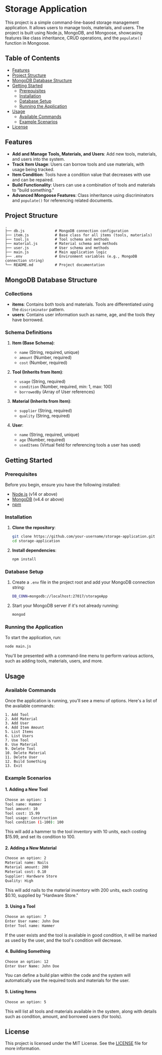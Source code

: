 # Storage Application

This project is a simple command-line-based storage management application. It allows users to manage tools, materials, and users. The project is built using Node.js, MongoDB, and Mongoose, showcasing features like class inheritance, CRUD operations, and the `populate()` function in Mongoose.

## Table of Contents

- [Features](#features)
- [Project Structure](#project-structure)
- [MongoDB Database Structure](#mongodb-database-structure)
- [Getting Started](#getting-started)
  - [Prerequisites](#prerequisites)
  - [Installation](#installation)
  - [Database Setup](#database-setup)
  - [Running the Application](#running-the-application)
- [Usage](#usage)
  - [Available Commands](#available-commands)
  - [Example Scenarios](#example-scenarios)
- [License](#license)

## Features

- **Add and Manage Tools, Materials, and Users**: Add new tools, materials, and users into the system.
- **Track Item Usage**: Users can borrow tools and use materials, with usage being tracked.
- **Item Condition**: Tools have a condition value that decreases with use and can be repaired.
- **Build Functionality**: Users can use a combination of tools and materials to "build something."
- **Advanced Mongoose Features**: Class inheritance using discriminators and `populate()` for referencing related documents.

## Project Structure

```
.
├── db.js              # MongoDB connection configuration
├── item.js            # Base class for all items (tools, materials)
├── tool.js            # Tool schema and methods
├── material.js        # Material schema and methods
├── user.js            # User schema and methods
├── main.js            # Main application logic
├── .env               # Environment variables (e.g., MongoDB connection string)
└── README.md          # Project documentation
```

## MongoDB Database Structure

### Collections

- **items**: Contains both tools and materials. Tools are differentiated using the `discriminator` pattern.
- **users**: Contains user information such as name, age, and the tools they have borrowed.

### Schema Definitions

1. **Item (Base Schema)**:
   - `name` (String, required, unique)
   - `amount` (Number, required)
   - `cost` (Number, required)

2. **Tool (Inherits from Item)**:
   - `usage` (String, required)
   - `condition` (Number, required, min: 1, max: 100)
   - `borrowedBy` (Array of User references)

3. **Material (Inherits from Item)**:
   - `supplier` (String, required)
   - `quality` (String, required)

4. **User**:
   - `name` (String, required, unique)
   - `age` (Number, required)
   - `usedItems` (Virtual field for referencing tools a user has used)

## Getting Started

### Prerequisites

Before you begin, ensure you have the following installed:

- [Node.js](https://nodejs.org/) (v14 or above)
- [MongoDB](https://www.mongodb.com/) (v4.4 or above)
- [npm](https://www.npmjs.com/)

### Installation

1. **Clone the repository**:
   ```bash
   git clone https://github.com/your-username/storage-application.git
   cd storage-application
   ```

2. **Install dependencies**:
   ```bash
   npm install
   ```

### Database Setup

1. Create a `.env` file in the project root and add your MongoDB connection string:

   ```bash
   DB_CONN=mongodb://localhost:27017/storageApp
   ```

2. Start your MongoDB server if it's not already running:

   ```bash
   mongod
   ```

### Running the Application

To start the application, run:

```bash
node main.js
```

You'll be presented with a command-line menu to perform various actions, such as adding tools, materials, users, and more.

## Usage

### Available Commands

Once the application is running, you'll see a menu of options. Here's a list of the available commands:

```
1. Add Tool
2. Add Material
3. Add User
4. Add Item Amount
5. List Items
6. List Users
7. Use Tool
8. Use Material
9. Delete Tool
10. Delete Material
11. Delete User
12. Build Something
13. Exit
```

### Example Scenarios

#### 1. Adding a New Tool

```bash
Choose an option: 1
Tool name: Hammer
Tool amount: 10
Tool cost: 15.99
Tool usage: Construction
Tool condition (1-100): 100
```

This will add a hammer to the tool inventory with 10 units, each costing $15.99, and set its condition to 100.

#### 2. Adding a New Material

```bash
Choose an option: 2
Material name: Nails
Material amount: 200
Material cost: 0.10
Supplier: Hardware Store
Quality: High
```

This will add nails to the material inventory with 200 units, each costing $0.10, supplied by "Hardware Store."

#### 3. Using a Tool

```bash
Choose an option: 7
Enter User name: John Doe
Enter Tool name: Hammer
```

If the user exists and the tool is available in good condition, it will be marked as used by the user, and the tool's condition will decrease.

#### 4. Building Something

```bash
Choose an option: 12
Enter User Name: John Doe
```

You can define a build plan within the code and the system will automatically use the required tools and materials for the user.

#### 5. Listing Items

```bash
Choose an option: 5
```

This will list all tools and materials available in the system, along with details such as condition, amount, and borrowed users (for tools).

## License

This project is licensed under the MIT License. See the [LICENSE](LICENSE) file for more information.
